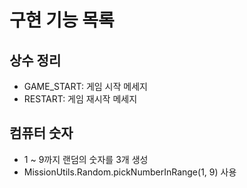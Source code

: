 # 구현 기능 목록

## 상수 정리
* GAME_START: 게임 시작 메세지
* RESTART: 게임 재시작 메세지

## 컴퓨터 숫자
* 1 ~ 9까지 랜덤의 숫자를 3개 생성
* MissionUtils.Random.pickNumberInRange(1, 9) 사용